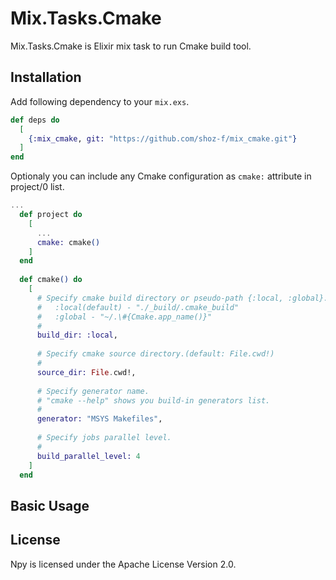 # Mix.Tasks.Cmake

Mix.Tasks.Cmake is Elixir mix task to run Cmake build tool.

## Installation
Add following dependency to your `mix.exs`.

```elixir
def deps do
  [
    {:mix_cmake, git: "https://github.com/shoz-f/mix_cmake.git"}
  ]
end
```

Optionaly you can include any Cmake configuration as `cmake:` attribute in project/0 list.

```elixir:mix.exs
...
  def project do
    [
      ...
      cmake: cmake()
    ]
  end
  
  def cmake() do
    [
      # Specify cmake build directory or pseudo-path {:local, :global}.
      #   :local(default) - "./_build/.cmake_build"
      #   :global - "~/.\#{Cmake.app_name()}"
      #
      build_dir: :local,
      
      # Specify cmake source directory.(default: File.cwd!)
      #
      source_dir: File.cwd!,
      
      # Specify generator name.
      # "cmake --help" shows you build-in generators list.
      #
      generator: "MSYS Makefiles",
      
      # Specify jobs parallel level.
      #
      build_parallel_level: 4
    ]
  end
```

## Basic Usage

## License
Npy is licensed under the Apache License Version 2.0.
